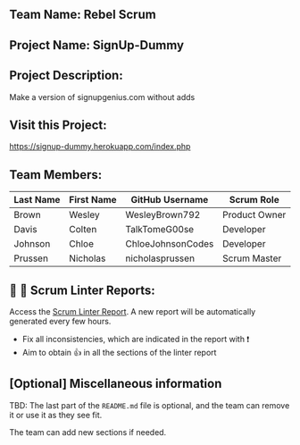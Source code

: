 ## Team Name: Rebel Scrum

## Project Name: SignUp-Dummy

## Project Description:
Make a version of signupgenius.com without adds

## Visit this Project:
https://signup-dummy.herokuapp.com/index.php

## Team Members:

Last Name       | First Name      | GitHub Username    | Scrum Role
--------------- | --------------- | ------------------ | ---------------
Brown           | Wesley          | WesleyBrown792     | Product Owner
Davis           | Colten          | TalkTomeG00se      | Developer
Johnson         | Chloe           | ChloeJohnsonCodes  | Developer
Prussen         | Nicholas        | nicholasprussen    | Scrum Master

## :eyes: :memo: Scrum Linter Reports:
Access the [Scrum Linter Report](http://cs.boisestate.edu/~bdit/ScrumLinter/CS471S21ScrumLinterReports/CS471-S21-Team8_sDrQiMnHH3oG5qbtJZySwOZtY8rknJgaEFVLAKxi/). A new report will be automatically generated every few hours.
- Fix all inconsistencies, which are indicated in the report with :heavy_exclamation_mark:
- Aim to obtain :thumbsup: in all the sections of the linter report

## [Optional] Miscellaneous information
TBD: The last part of the `README.md` file is optional, and the team can remove it or use it as they see fit.

The team can add new sections if needed.
